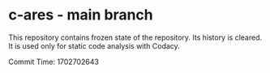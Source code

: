 # c-ares - main branch

This repository contains frozen state of the repository.
Its history is cleared. It is used only for static code
analysis with Codacy.

Commit Time: 1702702643